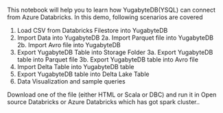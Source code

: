 This notebook will help you to learn how YugabyteDB(YSQL) can connect from Azure Databricks. In this demo, following scenarios are covered

1. Load CSV from Databricks Filestore into YugabyteDB
2. Import Data into YugabyteDB 
2a. Import Parquet file into YugabyteDB 
2b. Import Avro file into YugabyteDB
3. Export YugabyteDB Table into Storage Folder 
3a. Export YugabyteDB table into Parquet file 
3b. Export YugabyteDB table into Avro file
4. Import Delta Table into YugabyteDB table
5. Export YugabyteDB table into Delta Lake Table
6. Data Visualization and sample queries

Download one of the file (either HTML or Scala or DBC) and run it in Open source Databricks or Azure Databricks which has got spark cluster..
